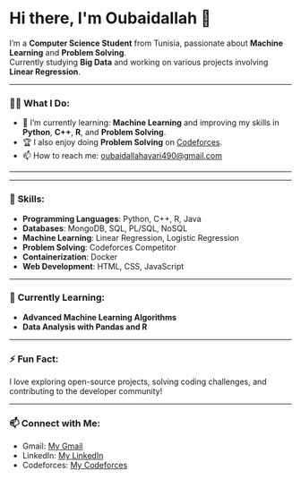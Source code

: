 # Hi there, I'm Oubaidallah 👋




I’m a **Computer Science Student** from Tunisia, passionate about **Machine Learning** and **Problem Solving**.  
Currently studying **Big Data** and working on various projects involving **Linear Regression**.

---

### 👨‍💻 **What I Do:**

- 🌱 I’m currently learning: **Machine Learning** and improving my skills in **Python**, **C++**, **R**, and **Problem Solving**.
- 🏆 I also enjoy doing **Problem Solving** on [Codeforces](https://codeforces.com/profile/oubaidallahayari490).
- 📫 How to reach me: oubaidallahayari490@gmail.com

---


---

### 🌟 **Skills:**

- **Programming Languages**: Python, C++, R, Java
- **Databases**: MongoDB, SQL, PL/SQL, NoSQL
- **Machine Learning**: Linear Regression, Logistic Regression
- **Problem Solving**: Codeforces Competitor
- **Containerization**: Docker
- **Web Development**: HTML, CSS, JavaScript

---

### 📝 **Currently Learning:**

- **Advanced Machine Learning Algorithms**
- **Data Analysis with Pandas and R**

---

### ⚡ **Fun Fact:**
I love exploring open-source projects, solving coding challenges, and contributing to the developer community!

---

### 📫 **Connect with Me:**

- Gmail: [My Gmail](oubaidallahayari490@gmail.com)
- LinkedIn: [My LinkedIn](https://www.linkedin.com/in/ayari-oubaidallah-92633b264/)
- Codeforces: [My Codeforces](https://codeforces.com/profile/oubaidallahayari490)

